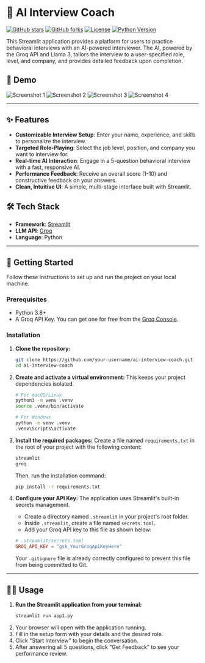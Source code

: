 # 🤖 AI Interview Coach

[![GitHub stars](https://img.shields.io/github/stars/your-username/ai-interview-coach?style=flat&color=yellow)](https://github.com/your-username/ai-interview-coach/stargazers)
[![GitHub forks](https://img.shields.io/github/forks/your-username/ai-interview-coach?style=flat&color=orange)](https://github.com/your-username/ai-interview-coach/network)
[![License](https://img.shields.io/github/license/your-username/ai-interview-coach?style=flat&color=blue)](LICENSE)
[![Python Version](https://img.shields.io/badge/python-3.9+-blue.svg)](https://www.python.org/downloads/release/python-390/)

This Streamlit application provides a platform for users to practice behavioral interviews with an AI-powered interviewer. The AI, powered by the Groq API and Llama 3, tailors the interview to a user-specified role, level, and company, and provides detailed feedback upon completion.

## 📸 Demo
![Screenshot 1](<img width="1041" height="938" alt="image" src="https://github.com/user-attachments/assets/8715281d-0a65-40a9-a059-92be5d0affb2" />
)
![Screenshot 2](<img width="1013" height="875" alt="image" src="https://github.com/user-attachments/assets/2a34f829-981b-4436-873c-8aa383a41c08" />
)
![Screenshot 3](<img width="1012" height="655" alt="image" src="https://github.com/user-attachments/assets/6ea41bc4-f38a-4121-9b40-ad3c51dc3b6b" />
)
![Screenshot 4](<img width="1000" height="965" alt="image" src="https://github.com/user-attachments/assets/cf2c45eb-aed4-4e7e-bd67-9154fa8f00da" />
)

---

## ✨ Features

- **Customizable Interview Setup**: Enter your name, experience, and skills to personalize the interview.
- **Targeted Role-Playing**: Select the job level, position, and company you want to interview for.
- **Real-time AI Interaction**: Engage in a 5-question behavioral interview with a fast, responsive AI.
- **Performance Feedback**: Receive an overall score (1-10) and constructive feedback on your answers.
- **Clean, Intuitive UI**: A simple, multi-stage interface built with Streamlit.

## 🛠️ Tech Stack

- **Framework**: [Streamlit](https://streamlit.io/)
- **LLM API**: [Groq](https://groq.com/)
- **Language**: Python

---

## 🚀 Getting Started

Follow these instructions to set up and run the project on your local machine.

### Prerequisites

- Python 3.8+
- A Groq API Key. You can get one for free from the [Groq Console](https://console.groq.com/keys).

### Installation

1.  **Clone the repository:**
    ```bash
    git clone https://github.com/your-username/ai-interview-coach.git
    cd ai-interview-coach
    ```

2.  **Create and activate a virtual environment:**
    This keeps your project dependencies isolated.
    ```bash
    # For macOS/Linux
    python3 -m venv .venv
    source .venv/bin/activate

    # For Windows
    python -m venv .venv
    .venv\Scripts\activate
    ```

3.  **Install the required packages:**
    Create a file named `requirements.txt` in the root of your project with the following content:
    ```txt
    streamlit
    groq
    ```
    Then, run the installation command:
    ```bash
    pip install -r requirements.txt
    ```

4.  **Configure your API Key:**
    The application uses Streamlit's built-in secrets management.

    - Create a directory named `.streamlit` in your project's root folder.
    - Inside `.streamlit`, create a file named `secrets.toml`.
    - Add your Groq API key to this file as shown below:

    ```toml
    # .streamlit/secrets.toml
    GROQ_API_KEY = "gsk_YourGroqApiKeyHere"
    ```
    Your `.gitignore` file is already correctly configured to prevent this file from being committed to Git.

---

## 🏃‍♀️ Usage

1.  **Run the Streamlit application from your terminal:**
    ```bash
    streamlit run app1.py
    ```
2.  Your browser will open with the application running.
3.  Fill in the setup form with your details and the desired role.
4.  Click "Start Interview" to begin the conversation.
5.  After answering all 5 questions, click "Get Feedback" to see your performance review.
